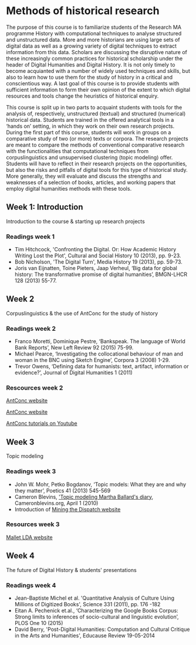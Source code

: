 # Methods of historical research

The purpose of this course is to familiarize students of the Research MA programme History with computational techniques to analyse structured and unstructured data. More and more historians are using large sets of digital data as well as a growing variety of digital techniques to extract information from this data. Scholars are discussing the disruptive nature of these increasingly common practices for historical scholarship under the header of Digital Humanities and Digital History. It is not only timely to become acquianted with a number of widely used techniques and skills, but also to learn how to use them for the study of history in a critical and conscientious way. A last goal of this course is to provide students with sufficient information to form their own opinion of the extent to which digital resources and tools change the heuristics of historical enquiry.

This course is split up in two parts to acquaint students with tools for the analysis of, respectively, unstructured (textual) and structured (numerical) historical data. Students are trained in the offered analytical tools in a ‘hands on’ setting, in which they work on their own research projects. During the first part of this course, students will work in groups on a comparative study of two (or more) texts or corpora. The research projects are meant to compare the methods of conventional comparative research with the functionalities that computational techniques from corpuslinguistics and unsupervised clustering (topic modeling) offer. Students will have to reflect in their research projects on the opportunities, but also the risks and pitfalls of digital tools for this type of historical study. More generally, they will evaluate and discuss the strengths and weaknesses of a selection of books, articles, and working papers that employ digital humanities methods with these tools.

## Week 1: Introduction
Introduction to the course & starting up research projects

### Readings week 1
* Tim Hitchcock, 'Confronting the Digital. Or: How Academic History Writing Lost the Plot', Cultural and Social History 10 (2013), pp. 9-23.
* Bob Nicholson, 'The Digital Turn', Media History 19 (2013), pp. 59-73.
* Joris van Eijnatten, Toine Pieters, Jaap Verheul, ‘Big data for global history: The transformative promise of digital humanities’, BMGN-LHCR 128 (2013) 55-77.

## Week 2
Corpuslinguistics & the use of AntConc for the study of history

### Readings week 2
* Franco Moretti, Dominique Pestre, ‘Bankspeak. The language of World Bank Reports’, New Left Review 92 (2015) 75-99.
* Michael Pearce, ‘Investigating the collocational behaviour of man and woman in the BNC using Sketch Engine’, Corpora 3 (2008) 1-29.
* Trevor Owens, ‘Defining data for humanists: text, artifact, information or evidence?’, Journal of Digital Humanities 1 (2011)

### Rescources week 2

<a href="http://www.laurenceanthony.net/software/antconc/" target="_blank">AntConc website</a>

[AntConc website](http://www.laurenceanthony.net/software/antconc// "AntConc website")

[AntConc tutorials on Youtube](https://www.youtube.com/user/AntlabJPN/ "AntConc tutorials")

## Week 3
Topic modeling

### Readings week 3
* John W. Mohr, Petko Bogdanov, ‘Topic models: What they are and why they matter’, Poetics 41 (2013) 545-569
* Cameron Blevins, ['Topic modeling Martha Ballard's diary](http://www.cameronblevins.org/posts/topic-modeling-martha-ballards-diary/), Cameronblevins.org, April 1 (2010)
* Introduction of [Mining the Dispatch website](http://dsl.richmond.edu/dispatch/pages/intro)

### Resources week 3

[Mallet LDA website](http://mallet.cs.umass.edu/index.php)

## Week 4
The future of Digital History & students' presentations

### Readings week 4
* Jean-Baptiste Michel et al. 'Quantitative Analysis of Culture Using Millions of Digitized Books', Science 331 (2011), pp. 176 -182
* Eitan A. Pechenick et.al., ‘Characterizing the Google Books Corpus: Strong limits to inferences of socio-cultural and linguistic evolution’, PLOS One 10 (2015)
* David Berry, 'Post-Digital Humanities: Computation and Cultural Critique in the Arts and Humanities', Educause Review 19-05-2014
